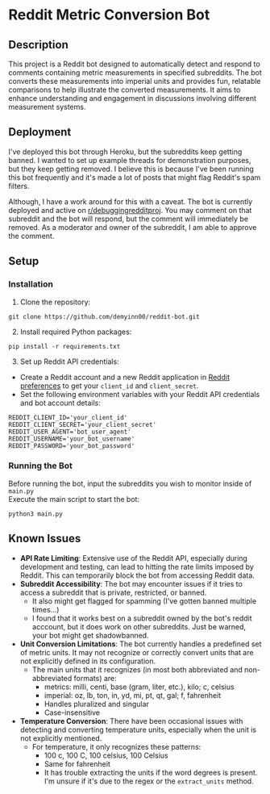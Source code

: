 # Reddit Metric Conversion Bot

## Description
This project is a Reddit bot designed to automatically detect and respond to comments containing metric measurements in specified subreddits. The bot converts these measurements into imperial units and provides fun, relatable comparisons to help illustrate the converted measurements. It aims to enhance understanding and engagement in discussions involving different measurement systems.

## Deployment
I've deployed this bot through Heroku, but the subreddits keep getting banned. I wanted to set up example threads for demonstration purposes, but they keep getting removed. I believe this is because I've been running this bot frequently and it's made a lot of posts that might flag Reddit's spam filters. 

Although, I have a work around for this with a caveat. The bot is currently deployed and active on [r/debuggingredditproj](https://www.reddit.com/r/debuggingredditproj/). You may comment on that subreddit and the bot will respond, but the comment will immediately be removed. As a moderator and owner of the subreddit, I am able to approve the comment. 

## Setup

### Installation
1. Clone the repository:
```
git clone https://github.com/demyinn00/reddit-bot.git
```
2. Install required Python packages:
```
pip install -r requirements.txt
```
3. Set up Reddit API credentials:
- Create a Reddit account and a new Reddit application in [Reddit preferences](https://www.reddit.com/prefs/apps) to get your `client_id` and `client_secret`.
- Set the following environment variables with your Reddit API credentials and bot account details:
```
REDDIT_CLIENT_ID='your_client_id'
REDDIT_CLIENT_SECRET='your_client_secret'
REDDIT_USER_AGENT='bot_user_agent'
REDDIT_USERNAME='your_bot_username'
REDDIT_PASSWORD='your_bot_password'
```
### Running the Bot
Before running the bot, input the subreddits you wish to monitor inside of `main.py` <br>
Execute the main script to start the bot:
```
python3 main.py
```

## Known Issues
- **API Rate Limiting**: Extensive use of the Reddit API, especially during development and testing, can lead to hitting the rate limits imposed by Reddit. This can temporarily block the bot from accessing Reddit data.
- **Subreddit Accessibility**: The bot may encounter issues if it tries to access a subreddit that is private, restricted, or banned.
  - It also might get flagged for spamming (I've gotten banned multiple times...)
  - I found that it works best on a subreddit owned by the bot's reddit acccount, but it does work on other subreddits. Just be warned, your bot might get shadowbanned. 
- **Unit Conversion Limitations**: The bot currently handles a predefined set of metric units. It may not recognize or correctly convert units that are not explicitly defined in its configuration.
  - The main units that it recognizes (in most both abbreviated and non-abbreviated formats) are: 
    - metrics: milli, centi, base (gram, liter, etc.), kilo; c, celsius
    - imperial: oz, lb, ton, in, yd, mi, pt, qt, gal; f, fahrenheit
    - Handles pluralized and singular
    - Case-insensitive
- **Temperature Conversion**: There have been occasional issues with detecting and converting temperature units, especially when the unit is not explicitly mentioned. 
  - For temperature, it only recognizes these patterns:
    - 100 c, 100 C, 100 celsius, 100 Celsius
    - Same for fahrenheit 
    - It has trouble extracting the units if the word degrees is present. I'm unsure if it's due to the regex or the `extract_units` method. 
